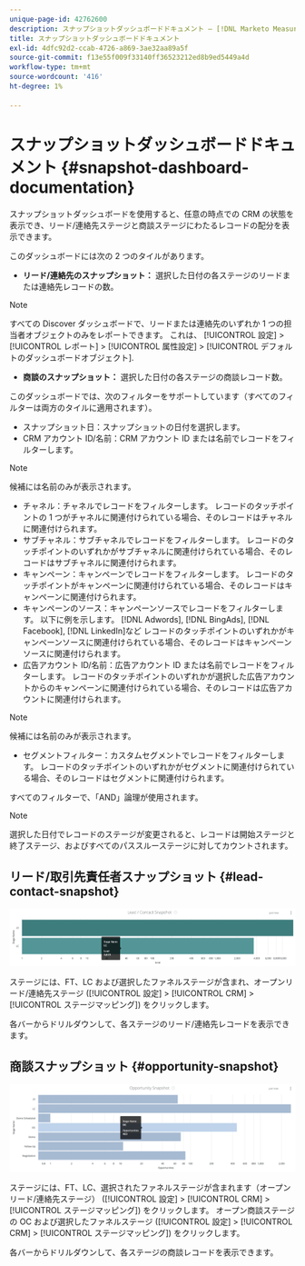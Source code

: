 ```yaml
---
unique-page-id: 42762600
description: スナップショットダッシュボードドキュメント — [!DNL Marketo Measure]  — 製品ドキュメント
title: スナップショットダッシュボードドキュメント
exl-id: 4dfc92d2-ccab-4726-a869-3ae32aa89a5f
source-git-commit: f13e55f009f33140ff36523212ed8b9ed5449a4d
workflow-type: tm+mt
source-wordcount: '416'
ht-degree: 1%

---
```


# スナップショットダッシュボードドキュメント {#snapshot-dashboard-documentation}

スナップショットダッシュボードを使用すると、任意の時点での CRM の状態を表示でき、リード/連絡先ステージと商談ステージにわたるレコードの配分を表示できます。

このダッシュボードには次の 2 つのタイルがあります。

* **リード/連絡先のスナップショット：** 選択した日付の各ステージのリードまたは連絡先レコードの数。

>[!NOTE]
>
>すべての Discover ダッシュボードで、リードまたは連絡先のいずれか 1 つの担当者オブジェクトのみをレポートできます。 これは、 [!UICONTROL 設定] > [!UICONTROL レポート] > [!UICONTROL 属性設定] > [!UICONTROL デフォルトのダッシュボードオブジェクト].

* **商談のスナップショット：** 選択した日付の各ステージの商談レコード数。

このダッシュボードでは、次のフィルターをサポートしています（すべてのフィルターは両方のタイルに適用されます）。

* スナップショット日：スナップショットの日付を選択します。
* CRM アカウント ID/名前：CRM アカウント ID または名前でレコードをフィルターします。

>[!NOTE]
>
>候補には名前のみが表示されます。

* チャネル：チャネルでレコードをフィルターします。 レコードのタッチポイントの 1 つがチャネルに関連付けられている場合、そのレコードはチャネルに関連付けられます。
* サブチャネル：サブチャネルでレコードをフィルターします。 レコードのタッチポイントのいずれかがサブチャネルに関連付けられている場合、そのレコードはサブチャネルに関連付けられます。
* キャンペーン：キャンペーンでレコードをフィルターします。 レコードのタッチポイントがキャンペーンに関連付けられている場合、そのレコードはキャンペーンに関連付けられます。
* キャンペーンのソース：キャンペーンソースでレコードをフィルターします。 以下に例を示します。 [!DNL Adwords], [!DNL BingAds], [!DNL Facebook], [!DNL LinkedIn]など レコードのタッチポイントのいずれかがキャンペーンソースに関連付けられている場合、そのレコードはキャンペーンソースに関連付けられます。
* 広告アカウント ID/名前：広告アカウント ID または名前でレコードをフィルターします。 レコードのタッチポイントのいずれかが選択した広告アカウントからのキャンペーンに関連付けられている場合、そのレコードは広告アカウントに関連付けられます。

>[!NOTE]
>
>候補には名前のみが表示されます。

* セグメントフィルター：カスタムセグメントでレコードをフィルターします。 レコードのタッチポイントのいずれかがセグメントに関連付けられている場合、そのレコードはセグメントに関連付けられます。

すべてのフィルターで、「AND」論理が使用されます。

>[!NOTE]
>
>選択した日付でレコードのステージが変更されると、レコードは開始ステージと終了ステージ、およびすべてのパススルーステージに対してカウントされます。

## リード/取引先責任者スナップショット {#lead-contact-snapshot}

![](assets/one.png)

ステージには、FT、LC および選択したファネルステージが含まれ、オープンリード/連絡先ステージ ([!UICONTROL 設定] > [!UICONTROL CRM] > [!UICONTROL ステージマッピング]) をクリックします。

各バーからドリルダウンして、各ステージのリード/連絡先レコードを表示できます。

## 商談スナップショット {#opportunity-snapshot}

![](assets/two.png)

ステージには、FT、LC、選択されたファネルステージが含まれます（オープンリード/連絡先ステージ） ([!UICONTROL 設定] > [!UICONTROL CRM] > [!UICONTROL ステージマッピング]) をクリックします。 オープン商談ステージの OC および選択したファネルステージ ([!UICONTROL 設定] > [!UICONTROL CRM] > [!UICONTROL ステージマッピング]) をクリックします。

各バーからドリルダウンして、各ステージの商談レコードを表示できます。
